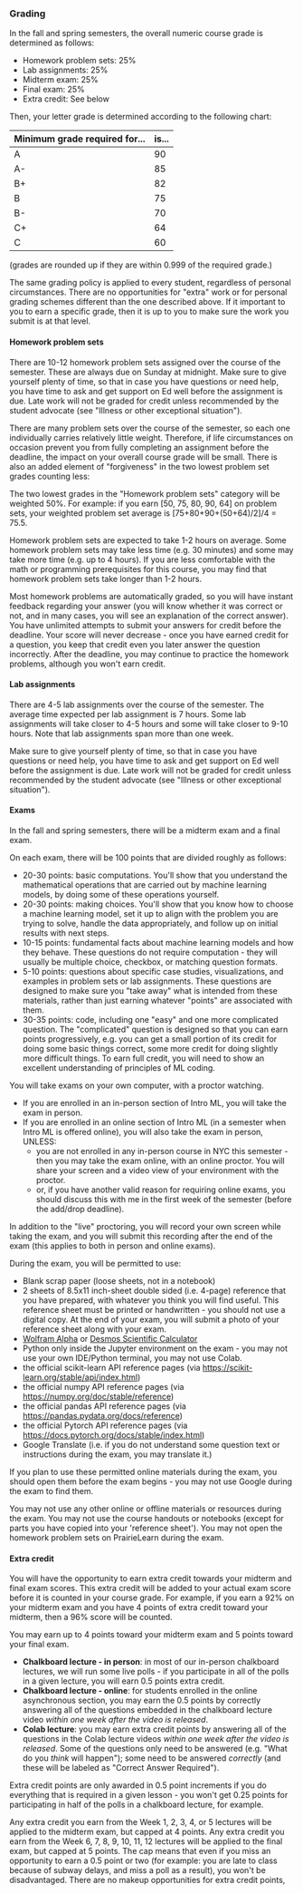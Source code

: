
### Grading

In the fall and spring semesters, the overall numeric course grade is determined as follows:

* Homework problem sets: 25%
* Lab assignments: 25%
* Midterm exam: 25%
* Final exam: 25%
* Extra credit: See below

Then, your letter grade is determined according to the following chart:

| Minimum grade required for... | is... |
|-------------------------------|-------|
| A                             | 90    |
| A-                            | 85    |
| B+                            | 82    |
| B                             | 75    |
| B-                            | 70    |
| C+                            | 64    |
| C                             | 60    |


(grades are rounded up if they are within 0.999 of the required grade.) 

The same grading policy is applied to every student, regardless of personal circumstances. There are no opportunities for "extra" work or for personal grading schemes different than the one described above.  If it important to you to earn a specific grade, then it is up to you to make sure the work you submit is at that level.

#### Homework problem sets

There are 10-12 homework problem sets assigned over the course of the semester. These are always due on Sunday at midnight. Make sure to give yourself plenty of time, so that in case you have questions or need help, you have time to ask and get support on Ed well before the assignment is due. Late work will not be graded for credit  unless recommended by the student advocate (see "Illness or other exceptional situation").

There are many problem sets over the course of the semester, so each one individually carries relatively little weight. Therefore, if life circumstances on occasion prevent you from fully completing an assignment before the deadline, the impact on your overall course grade will be small. There is also an added element of "forgiveness" in the two lowest problem set grades counting less:

The two lowest grades in the "Homework problem sets" category will be weighted 50%. For example: if you earn [50, 75, 80, 90, 64] on problem sets, your weighted problem set average is [75+80+90+(50+64)/2]/4 = 75.5.

Homework problem sets are expected to take 1-2 hours on average. Some homework problem sets may take less time (e.g. 30 minutes) and some may take more time (e.g. up to 4 hours). If you are less comfortable with the math or programming prerequisites for this course, you may find that homework problem sets take longer than 1-2 hours.

Most homework problems are automatically graded, so you will have instant feedback regarding your answer (you will know whether it was correct or not, and in many cases, you will see an explanation of the correct answer). You have unlimited attempts to submit your answers for credit before the deadline. Your score will never decrease - once you have earned credit for a question, you keep that credit even you later answer the question incorrectly. After the deadline, you may continue to practice the homework problems, although you won't earn credit.


#### Lab assignments

There are 4-5 lab assignments over the course of the semester. The average time expected per lab assignment is 7 hours. Some lab assignments will take closer to 4-5 hours and some will take closer to 9-10 hours. Note that lab assignments span more than one week.  

Make sure to give yourself plenty of time, so that in case you have questions or need help, you have time to ask and get support on Ed well before the assignment is due. Late work will not be graded for credit  unless recommended by the student advocate (see "Illness or other exceptional situation").

#### Exams

In the fall and spring semesters, there will be a midterm exam and a final exam.

On each exam, there will be 100 points that are divided roughly as follows:

* 20-30 points: basic computations. You'll show that you understand the mathematical operations that are carried out by machine learning models, by doing some of these operations yourself.
* 20-30 points: making choices. You'll show that you know how to choose a machine learning model, set it up to align with the problem you are trying to solve, handle the data appropriately, and follow up on initial results with next steps.
* 10-15 points: fundamental facts about machine learning models and how they behave. These questions do not require computation - they will usually be multiple choice, checkbox, or matching question formats.
* 5-10 points: questions about specific case studies, visualizations, and examples in problem sets or lab assignments. These questions are designed to make sure you "take away" what is intended from these materials, rather than just earning whatever "points" are associated with them.
* 30-35 points: code, including one "easy" and one more complicated question. The "complicated" question is designed so that you can earn points progressively, e.g. you can get a small portion of its credit for doing some basic things correct, some more credit for doing slightly more difficult things. To earn full credit, you will need to show an excellent understanding of principles of ML coding.

You will take exams on your own computer, with a proctor watching.

* If you are enrolled in an in-person section of Intro ML, you will take the exam in person.
* If you are enrolled in an online section of Intro ML (in a semester when Intro ML is offered online), you will also take the exam in person, UNLESS:
  * you are not enrolled in any in-person course in NYC this semester - then you may take the exam online, with an online proctor. You will share your screen and a video view of your environment with the proctor.
  * or, if you have another valid reason for requiring online exams, you should discuss this with me in the first week of the semester (before the add/drop deadline).

In addition to the "live" proctoring, you will record your own screen while taking the exam, and you will submit this recording after the end of the exam (this applies to both in person and online exams).

During the exam, you will be permitted to use:

* Blank scrap paper (loose sheets, not in a notebook)
* 2 sheets of 8.5x11 inch-sheet double sided (i.e. 4-page) reference that you have prepared, with whatever you think you will find useful. This reference sheet must be printed or handwritten - you should not use a digital copy. At the end of your exam, you will submit a photo of your reference sheet along with your exam.
* [Wolfram Alpha](https://www.wolframalpha.com/) or [Desmos Scientific Calculator](https://www.desmos.com/scientific)
* Python only inside the Jupyter environment on the exam - you may not use your own IDE/Python terminal, you may not use Colab.
* the official scikit-learn API reference pages (via https://scikit-learn.org/stable/api/index.html)
* the official numpy API reference pages (via https://numpy.org/doc/stable/reference)
* the official pandas API reference pages (via https://pandas.pydata.org/docs/reference)
* the official Pytorch API reference pages  (via https://docs.pytorch.org/docs/stable/index.html)
* Google Translate (i.e. if you do not understand some question text or instructions during the exam, you may translate it.)

If you plan to use these permitted online materials during the exam, you should open them before the exam begins - you may not use Google during the exam to find them.

You may not use any other online or offline materials or resources during the exam. You may not use the course handouts or notebooks (except for parts you have copied into your 'reference sheet'). You may not open the homework problem sets on PrairieLearn during the exam.

#### Extra credit

You will have the opportunity to earn extra credit towards your midterm and final exam scores. This extra credit will be added to your actual exam score before it is counted in your course grade. For example, if you earn a 92% on your midterm exam and you have 4 points of extra credit toward your midterm, then a 96% score will be counted.

You may earn up to 4 points toward your midterm exam and 5 points toward your final exam.

* **Chalkboard lecture - in person**: in most of our in-person chalkboard lectures, we will run some live polls - if you participate in all of the polls in a given lecture, you will earn 0.5 points extra credit. 
* **Chalkboard lecture - online**: for students enrolled in the online asynchronous section, you may earn the 0.5 points by correctly answering all of the questions embedded in the chalkboard lecture video _within one week after the video is released_.
* **Colab lecture**: you may earn extra credit points by answering all of the questions in the Colab lecture videos _within one week after the video is released_. Some of the questions only need to be answered (e.g. "What do you *think* will happen"); some need to be answered *correctly* (and these will be labeled as "Correct Answer Required").

Extra credit points are only awarded in 0.5 point increments if you do everything that is required in a given lesson - you won't get 0.25 points for participating in half of the polls in a chalkboard lecture, for example.

Any extra credit you earn from the Week 1, 2, 3, 4, or 5 lectures will be applied to the midterm exam, but capped at 4 points. Any extra credit you earn from the Week 6, 7, 8, 9, 10, 11, 12 lectures will be applied to the final exam, but capped at 5 points. The cap means that even if you miss an opportunity to earn a 0.5 point or two (for example: you are late to class because of subway delays, and miss a poll as a result), you won't be disadvantaged. There are no makeup opportunities for extra credit points, 


